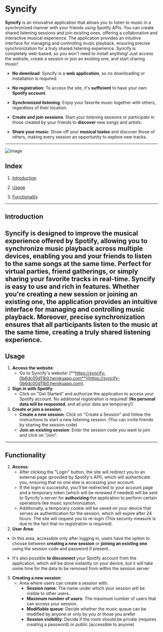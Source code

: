 # **Syncify**
**Syncify** is an innovative application that allows you to listen to music in a synchronized manner with your friends using Spotify APIs. You can create shared listening sessions and join existing ones, offering a collaborative and interactive musical experience. The application provides an intuitive interface for managing and controlling music playback, ensuring precise synchronization for a truly shared listening experience. Syncify is completely web-based, so you won't need to install anything! Just access the website, create a session or join an existing one, and start sharing music!

- **No download**: Syncify is a **web application**, so no downloading or installation is required.

- **No registration**: To access the site, it's **sufficient** to have your own **Spotify account**.

- **Synchronized listening**: Enjoy your favorite music together with others, regardless of their location.

- **Create and join sessions**: Start your listening sessions or participate in those created by your friends to **discover** new songs and artists.

- **Share your music**: Show off your **musical tastes** and discover those of others, making every session an opportunity to explore new tracks.
------
![image](https://github.com/GitGinocchio/Syncify/assets/106624847/cad7da49-2222-4212-aed2-962759ef81ab)
## Index

1. [Introduction](#Introduction)

2. [Usage](#Usage)
3. [Functionality](#Functionality)
------
## Introduction 
**Syncify** is designed to improve the musical experience offered by Spotify, allowing you to synchronize music playback across multiple devices, enabling you and your friends to listen to the same songs at the same time. Perfect for virtual parties, friend gatherings, or simply sharing your favorite tracks in real-time. Syncify is **easy** to use and rich in features. Whether you're creating a new session or joining an existing one, the application provides an **intuitive interface** for managing and controlling music playback. Moreover, precise synchronization ensures that all participants listen to the music at the same time, creating a truly shared listening experience.
------
## Usage

1. **Access the website**:
   - Go to Syncify's website: [**https://syncify-0b6dc00d11b0.herokuapp.com**](https://syncify-0b6dc00d11b0.herokuapp.com).
2. **Sign in with Spotify**:
   - Click on "Get Started" and authorize the application to access your Spotify account. No additional registration is required!
     (**No personal data will be requested**, and all your data are temporary!)
3. **Create or join a session**:
   - **Create a new session**: Click on "Create a Session" and follow the instructions to start a new listening session.
     (You can invite friends by sharing the session code)
   - **Join an existing session**: Enter the session code you want to join and click on "Join".
------
## Functionality

1. **Access**:
   - After clicking the "Login" button, the site will redirect you to an external page (provided by Spotify's API), which will authenticate you, ensuring that no one else is accessing your account.
   - If the login is successful, you'll be redirected to your account page and a temporary token (which will be renewed if needed) will be sent to Syncify's server for **authorizing** the application to perform certain operations like music synchronization.
   - Additionally, a temporary cookie will be saved on your device that serves as authentication for the session, which will expire after 24 hours. The site will request you to re-login (This security measure is due to the fact that no registration is required).
2. **User Area**:
- In this area, accessible only after logging in, users have the option to choose between **creating a new session** or **joining an existing one** using the session code and password if present.
  
- It's also possible **to disconnect** your Spotify account from the application, which will be done instantly on your device, but it will take some time for the data to be removed from within the session server
3. **Creating a new session**:
   - Area where users can create a session with:
     - **Session name**: The name under which your session will be visible to other users.
     - **Maximum number of users**: The maximum number of users that can access your session.
     - **Modifiable queue**: Decide whether the music queue can be modified by anyone or only by you or those you prefer
     - **Session visibility**: Decide if the room should be private (requires creating a password) or public (accessible to anyone)
